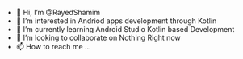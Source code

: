 - 👋 Hi, I’m @RayedShamim
- 👀 I’m interested in Andriod apps development through Kotlin
- 🌱 I’m currently learning Android Studio Kotlin based Development
- 💞️ I’m looking to collaborate on Nothing Right now
- 📫 How to reach me ...

<!---
RayedShamim/RayedShamim is a ✨ special ✨ repository because its `README.md` (this file) appears on your GitHub profile.
You can click the Preview link to take a look at your changes.
--->

